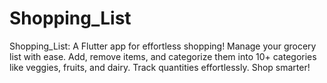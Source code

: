 # Shopping_List
 Shopping_List: A Flutter app for effortless shopping! Manage your grocery list with ease. Add, remove items, and categorize them into 10+ categories like veggies, fruits, and dairy. Track quantities effortlessly. Shop smarter!
